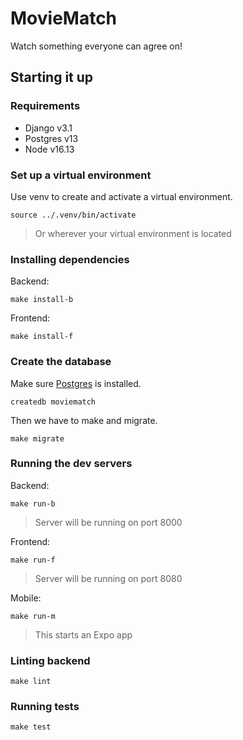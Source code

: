 # MovieMatch

Watch something everyone can agree on!

## Starting it up

### Requirements

- Django v3.1
- Postgres v13
- Node v16.13

### Set up a virtual environment

Use venv to create and activate a virtual environment.

```shell
source ../.venv/bin/activate
```
> Or wherever your virtual environment is located

### Installing dependencies

Backend:
```shell
make install-b
```

Frontend:
```shell
make install-f
```

### Create the database

Make sure [Postgres](https://postgresapp.com/) is installed.

```shell
createdb moviematch
```

Then we have to make and migrate.

```shell
make migrate
```

### Running the dev servers

Backend:
```shell
make run-b
```
> Server will be running on port 8000

Frontend:
```shell
make run-f
```
> Server will be running on port 8080

Mobile:
```shell
make run-m
```
> This starts an Expo app

### Linting backend

```shell
make lint
```

### Running tests

```shell
make test
```

